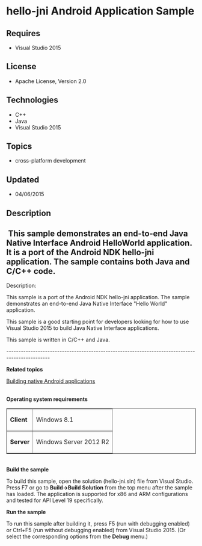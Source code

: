 # hello-jni Android Application Sample
## Requires
- Visual Studio 2015
## License
- Apache License, Version 2.0
## Technologies
- C++
- Java
- Visual Studio 2015
## Topics
- cross-platform development
## Updated
- 04/06/2015
## Description

<h2>&nbsp;This sample demonstrates an end-to-end Java Native Interface Android HelloWorld application. It is a port of the Android NDK hello-jni application.&nbsp;The sample contains both Java and C/C&#43;&#43; code.</h2>
<p>Description:</p>
<p>This sample is a port of the Android NDK hello-jni application. The sample demonstrates an end-to-end Java Native Interface &quot;Hello World&quot; application.</p>
<p>This sample is a good starting point for developers looking for how to use Visual Studio 2015 to build Java Native Interface applications.</p>
<p>This sample is written in C/C&#43;&#43; and Java.</p>
<p>------------------------------------------------------------------------------------------------</p>
<p><strong>Related topics</strong></p>
<p><a href="https://msdn.microsoft.com/en-us/library/dn872463%28v=vs.140%29.aspx">Building native Android applications</a></p>
<p><strong><br>
Operating system requirements</strong></p>
<table border="1" cellspacing="0" cellpadding="0">
<tbody>
<tr>
<td>
<p><strong>Client</strong></p>
</td>
<td>
<p>Windows&nbsp;8.1</p>
</td>
</tr>
<tr>
<td>
<p><strong>Server</strong></p>
</td>
<td>
<p>Windows Server&nbsp;2012&nbsp;R2</p>
</td>
</tr>
</tbody>
</table>
<p><strong><br>
Build the sample</strong></p>
<p>To build this sample, open the solution (hello-jni.sln) file from Visual Studio. Press F7 or go to
<strong>Build-&gt;Build Solution</strong> from the top menu after the sample has loaded. The application is supported for x86 and ARM configurations and tested for API Level 19 specifically.</p>
<p><strong>Run the sample</strong></p>
<p>To run this sample after building it, press F5 (run with debugging enabled) or Ctrl&#43;F5 (run without debugging enabled) from Visual Studio&nbsp;2015. (Or select the corresponding options from the
<strong>Debug</strong> menu.)</p>
